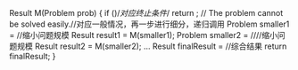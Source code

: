  Result M(Problem prob)
    {
        if (<problem can be solved easily>)/*对应终止条件*/
        return <easy solution>;
        // The problem cannot be solved easily.//对应一般情况，再一步进行细分，递归调用
        Problem smaller1 = <reduce problem to smaller problem>//缩小问题规模
            Result result1 = M(smaller1);
        Problem smaller2 = <reduce problem to smaller problem>////缩小问题规模
            Result result2 = M(smaller2);
    ...
        Result finalResult = <combine all results of smaller problem to solve large problem>//综合结果
        return finalResult;
    }
